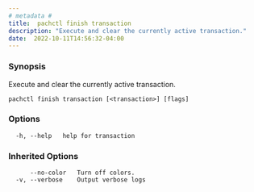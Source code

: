 ```yaml
---
# metadata # 
title:  pachctl finish transaction
description: "Execute and clear the currently active transaction."
date:  2022-10-11T14:56:32-04:00
---
```


### Synopsis

Execute and clear the currently active transaction.

```
pachctl finish transaction [<transaction>] [flags]
```

### Options

```
  -h, --help   help for transaction
```

### Inherited Options

```
      --no-color   Turn off colors.
  -v, --verbose    Output verbose logs
```

